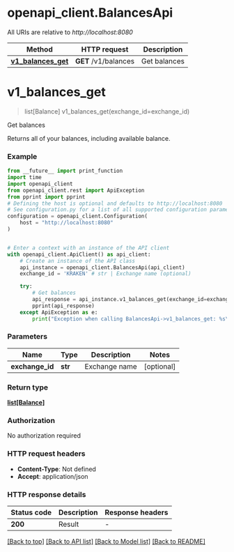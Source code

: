 # openapi_client.BalancesApi

All URIs are relative to *http://localhost:8080*

Method | HTTP request | Description
------------- | ------------- | -------------
[**v1_balances_get**](BalancesApi.md#v1_balances_get) | **GET** /v1/balances | Get balances


# **v1_balances_get**
> list[Balance] v1_balances_get(exchange_id=exchange_id)

Get balances

Returns all of your balances, including available balance.

### Example

```python
from __future__ import print_function
import time
import openapi_client
from openapi_client.rest import ApiException
from pprint import pprint
# Defining the host is optional and defaults to http://localhost:8080
# See configuration.py for a list of all supported configuration parameters.
configuration = openapi_client.Configuration(
    host = "http://localhost:8080"
)


# Enter a context with an instance of the API client
with openapi_client.ApiClient() as api_client:
    # Create an instance of the API class
    api_instance = openapi_client.BalancesApi(api_client)
    exchange_id = 'KRAKEN' # str | Exchange name (optional)

    try:
        # Get balances
        api_response = api_instance.v1_balances_get(exchange_id=exchange_id)
        pprint(api_response)
    except ApiException as e:
        print("Exception when calling BalancesApi->v1_balances_get: %s\n" % e)
```

### Parameters

Name | Type | Description  | Notes
------------- | ------------- | ------------- | -------------
 **exchange_id** | **str**| Exchange name | [optional] 

### Return type

[**list[Balance]**](Balance.md)

### Authorization

No authorization required

### HTTP request headers

 - **Content-Type**: Not defined
 - **Accept**: application/json

### HTTP response details
| Status code | Description | Response headers |
|-------------|-------------|------------------|
**200** | Result |  -  |

[[Back to top]](#) [[Back to API list]](../README.md#documentation-for-api-endpoints) [[Back to Model list]](../README.md#documentation-for-models) [[Back to README]](../README.md)

